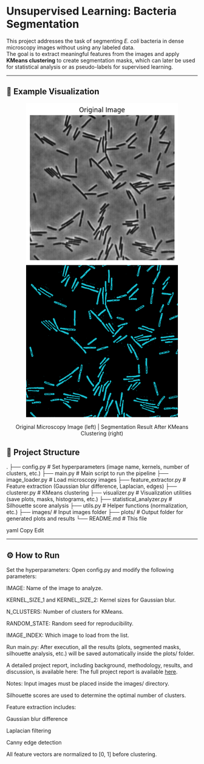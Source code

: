 # Unsupervised Learning: Bacteria Segmentation

This project addresses the task of segmenting *E. coli* bacteria in dense microscopy images without using any labeled data.  
The goal is to extract meaningful features from the images and apply **KMeans clustering** to create segmentation masks, which can later be used for statistical analysis or as pseudo-labels for supervised learning.

---

## 🦠 Example Visualization

<p align="center">
  <img src="./plots/original_2.png" alt="Original Bacteria" width="400"/>
  <img src="./plots/cluster_overlay_3_2.png" alt="Segmented Bacteria" width="400"/>
</p>

<p align="center">
Original Microscopy Image (left) | Segmentation Result After KMeans Clustering (right)
</p>

## 📂 Project Structure

. ├── config.py # Set hyperparameters (image name, kernels, number of clusters, etc.) ├── main.py # Main script to run the pipeline ├── image_loader.py # Load microscopy images ├── feature_extractor.py # Feature extraction (Gaussian blur difference, Laplacian, edges) ├── clusterer.py # KMeans clustering ├── visualizer.py # Visualization utilities (save plots, masks, histograms, etc.) ├── statistical_analyzer.py # Silhouette score analysis ├── utils.py # Helper functions (normalization, etc.) ├── images/ # Input images folder ├── plots/ # Output folder for generated plots and results └── README.md # This file

yaml
Copy
Edit

---

## ⚙️ How to Run
Set the hyperparameters:
Open config.py and modify the following parameters:

IMAGE: Name of the image to analyze.

KERNEL_SIZE_1 and KERNEL_SIZE_2: Kernel sizes for Gaussian blur.

N_CLUSTERS: Number of clusters for KMeans.

RANDOM_STATE: Random seed for reproducibility.

IMAGE_INDEX: Which image to load from the list.

Run main.py:
After execution, all the results (plots, segmented masks, silhouette analysis, etc.) will be saved automatically inside the plots/ folder.

A detailed project report, including background, methodology, results, and discussion, is available here:
The full project report is available [here](./Unsupervised_Learning.pdf).



Notes:
Input images must be placed inside the images/ directory.

Silhouette scores are used to determine the optimal number of clusters.

Feature extraction includes:

Gaussian blur difference

Laplacian filtering

Canny edge detection

All feature vectors are normalized to [0, 1] before clustering.

